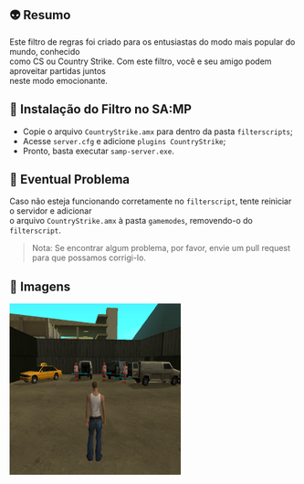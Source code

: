 ## :alien: Resumo
Este filtro de regras foi criado para os entusiastas do modo mais popular do mundo, conhecido<br/>
como CS ou Country Strike. Com este filtro, você e seu amigo podem aproveitar partidas juntos<br/>
neste modo emocionante.

## :space_invader: Instalação do Filtro no SA:MP
* Copie o arquivo `CountryStrike.amx` para dentro da pasta `filterscripts`;
* Acesse `server.cfg` e adicione `plugins CountryStrike`;
* Pronto, basta executar `samp-server.exe`.

## :japanese_goblin: Eventual Problema
Caso não esteja funcionando corretamente no `filterscript`, tente reiniciar o servidor e adicionar<br/>
o arquivo `CountryStrike.amx` à pasta `gamemodes`, removendo-o do `filterscript`.

> Nota: Se encontrar algum problema, por favor, envie um pull request para que possamos corrigi-lo.

## :clown_face: Imagens
<img src="img/Lobby.png" width=300 height=300>

